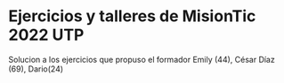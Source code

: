# Ejercicios y talleres de MisionTic 2022 UTP

Solucion a los ejercicios que propuso el formador Emily (44), César Díaz (69), Dario(24) 

